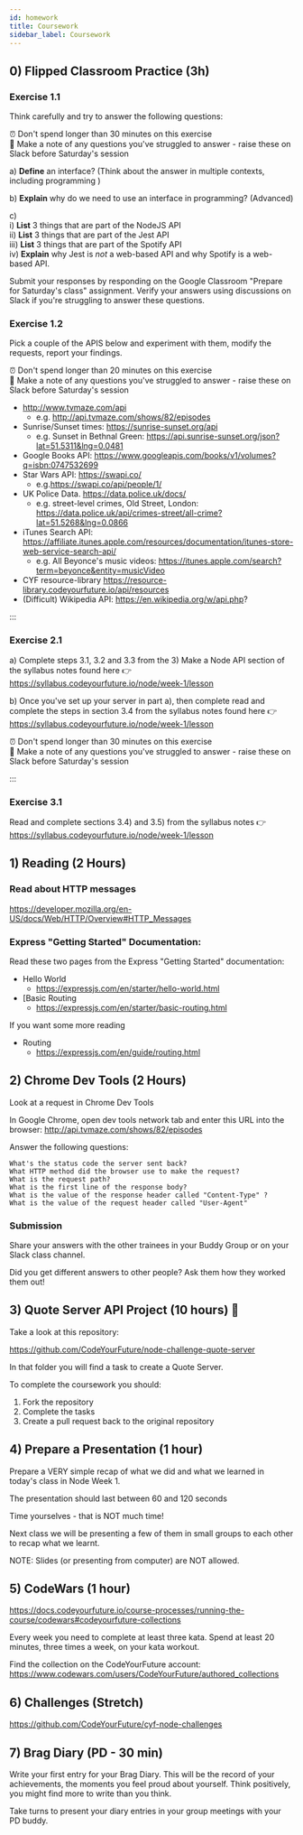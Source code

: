 ```yaml
---
id: homework
title: Coursework
sidebar_label: Coursework
---
```


## 0) Flipped Classroom Practice (3h)

### Exercise 1.1

Think carefully and try to answer the following questions:

⏰ Don't spend longer than 30 minutes on this exercise\
📝 Make a note of any questions you've struggled to answer - raise these on Slack before Saturday's session

a) **Define** an interface? (Think about the answer in multiple contexts, including programming )

b) **Explain** why do we need to use an interface in programming? (Advanced)

c)\
i) **List** 3 things that are part of the NodeJS API\
ii) **List** 3 things that are part of the Jest API\
iii) **List** 3 things that are part of the Spotify API\
iv) **Explain** why Jest is _not_ a web-based API and why Spotify is a web-based API.

Submit your responses by responding on the Google Classroom "Prepare for Saturday's class" assignment. Verify your answers using discussions on Slack if you're struggling to answer these questions.

### Exercise 1.2

Pick a couple of the APIS below and experiment with them, modify the requests, report your findings.

⏰ Don't spend longer than 20 minutes on this exercise\
📝 Make a note of any questions you've struggled to answer - raise these on Slack before Saturday's session

- http://www.tvmaze.com/api
  - e.g. http://api.tvmaze.com/shows/82/episodes
- Sunrise/Sunset times: https://sunrise-sunset.org/api
  - e.g. Sunset in Bethnal Green: https://api.sunrise-sunset.org/json?lat=51.5311&lng=0.0481
- Google Books API: https://www.googleapis.com/books/v1/volumes?q=isbn:0747532699
- Star Wars API: https://swapi.co/
  - e.g.https://swapi.co/api/people/1/
- UK Police Data. https://data.police.uk/docs/
  - e.g. street-level crimes, Old Street, London: https://data.police.uk/api/crimes-street/all-crime?lat=51.5268&lng=0.0866
- iTunes Search API: https://affiliate.itunes.apple.com/resources/documentation/itunes-store-web-service-search-api/
  - e.g. All Beyonce's music videos: https://itunes.apple.com/search?term=beyonce&entity=musicVideo
- CYF resource-library https://resource-library.codeyourfuture.io/api/resources
- (Difficult) Wikipedia API: https://en.wikipedia.org/w/api.php?

:::

### Exercise 2.1

a) Complete steps 3.1, 3.2 and 3.3 from the 3) Make a Node API section of the syllabus notes found here 👉 https://syllabus.codeyourfuture.io/node/week-1/lesson

b) Once you've set up your server in part a), then complete read and complete the steps in section 3.4 from the syllabus notes found here 👉 https://syllabus.codeyourfuture.io/node/week-1/lesson

⏰ Don't spend longer than 30 minutes on this exercise\
📝 Make a note of any questions you've struggled to answer - raise these on Slack before Saturday's session

:::

### Exercise 3.1

Read and complete sections 3.4) and 3.5) from the syllabus notes 👉 https://syllabus.codeyourfuture.io/node/week-1/lesson

## 1) Reading (2 Hours)

### Read about HTTP messages

https://developer.mozilla.org/en-US/docs/Web/HTTP/Overview#HTTP_Messages

### Express "Getting Started" Documentation:

Read these two pages from the Express "Getting Started" documentation:

- Hello World
  - https://expressjs.com/en/starter/hello-world.html
- [Basic Routing
  - https://expressjs.com/en/starter/basic-routing.html

If you want some more reading

- Routing
  - https://expressjs.com/en/guide/routing.html

## 2) Chrome Dev Tools (2 Hours)

Look at a request in Chrome Dev Tools

In Google Chrome, open dev tools network tab and enter this URL into the browser: http://api.tvmaze.com/shows/82/episodes

Answer the following questions:

    What's the status code the server sent back?
    What HTTP method did the browser use to make the request?
    What is the request path?
    What is the first line of the response body?
    What is the value of the response header called "Content-Type" ?
    What is the value of the request header called "User-Agent"

### Submission

Share your answers with the other trainees in your Buddy Group or on your Slack class channel.

Did you get different answers to other people? Ask them how they worked them out!

## 3) Quote Server API Project (10 hours) 🔑

Take a look at this repository:

https://github.com/CodeYourFuture/node-challenge-quote-server

In that folder you will find a task to create a Quote Server.

To complete the coursework you should:

1. Fork the repository
2. Complete the tasks
3. Create a pull request back to the original repository

## 4) Prepare a Presentation (1 hour)

Prepare a VERY simple recap of what we did and what we learned in today's class in Node Week 1.

The presentation should last between 60 and 120 seconds

Time yourselves - that is NOT much time!

Next class we will be presenting a few of them in small groups to each other to recap what we learnt.

NOTE: Slides (or presenting from computer) are NOT allowed.

## 5) CodeWars (1 hour)

https://docs.codeyourfuture.io/course-processes/running-the-course/codewars#codeyourfuture-collections

Every week you need to complete at least three kata. Spend at least 20 minutes, three times a week, on your kata workout.

Find the collection on the CodeYourFuture account: https://www.codewars.com/users/CodeYourFuture/authored_collections

## 6) Challenges (Stretch)

https://github.com/CodeYourFuture/cyf-node-challenges

## 7) Brag Diary (PD - 30 min)

Write your first entry for your Brag Diary. This will be the record of your achievements, the moments you feel proud about yourself. Think positively, you might find more to write than you think.

Take turns to present your diary entries in your group meetings with your PD buddy.
